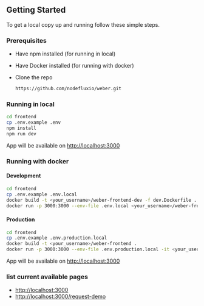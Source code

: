 <!-- GETTING STARTED -->

## Getting Started

To get a local copy up and running follow these simple steps.

### Prerequisites

- Have npm installed (for running in local)
- Have Docker installed (for running with docker)
- Clone the repo

  ```sh
  https://github.com/nodefluxio/weber.git
  ```

### Running in local

```sh
cd frontend
cp .env.example .env
npm install
npm run dev
```

App will be available on <http://localhost:3000>

### Running with docker

#### Development

```sh
cd frontend
cp .env.example .env.local
docker build -t <your_username>/weber-frontend-dev -f dev.Dockerfile .
docker run -p 3000:3000 --env-file .env.local <your_username>/weber-frontend-dev
```

#### Production

```sh
cd frontend
cp .env.example .env.production.local
docker build -t <your_username>/weber-frontend .
docker run -p 3000:3000 --env-file .env.production.local -it <your_username>/weber-frontend
```

App will be available on <http://localhost:3000>

### list current available pages

- <http://localhost:3000>
- <http://localhost:3000/request-demo>
